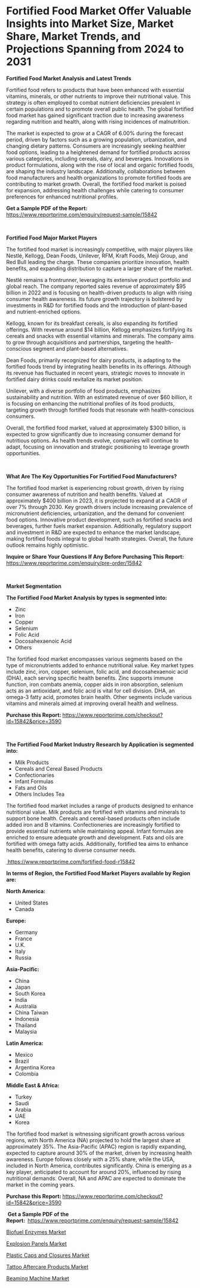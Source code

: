 <p><h1>Fortified Food Market Offer Valuable Insights into Market Size, Market Share, Market Trends, and Projections Spanning from 2024 to 2031</h1></p><p><strong>Fortified Food Market Analysis and Latest Trends</strong></p>
<p><p>Fortified food refers to products that have been enhanced with essential vitamins, minerals, or other nutrients to improve their nutritional value. This strategy is often employed to combat nutrient deficiencies prevalent in certain populations and to promote overall public health. The global fortified food market has gained significant traction due to increasing awareness regarding nutrition and health, along with rising incidences of malnutrition.</p><p>The market is expected to grow at a CAGR of 6.00% during the forecast period, driven by factors such as a growing population, urbanization, and changing dietary patterns. Consumers are increasingly seeking healthier food options, leading to a heightened demand for fortified products across various categories, including cereals, dairy, and beverages. Innovations in product formulations, along with the rise of local and organic fortified foods, are shaping the industry landscape. Additionally, collaborations between food manufacturers and health organizations to promote fortified foods are contributing to market growth. Overall, the fortified food market is poised for expansion, addressing health challenges while catering to consumer preferences for enhanced nutritional profiles.</p></p>
<p><strong>Get a Sample PDF of the Report:&nbsp;</strong> <a href="https://www.reportprime.com/enquiry/request-sample/15842?utm_campaign=1996&utm_medium=2&utm_source=Github&utm_content=ia&utm_term=25122024&utm_id=fortified-food">https://www.reportprime.com/enquiry/request-sample/15842</a></p>
<p>&nbsp;</p>
<p><strong>Fortified Food Major Market Players</strong></p>
<p><p>The fortified food market is increasingly competitive, with major players like Nestlé, Kellogg, Dean Foods, Unilever, RFM, Kraft Foods, Meiji Group, and Red Bull leading the charge. These companies prioritize innovation, health benefits, and expanding distribution to capture a larger share of the market.</p><p>Nestlé remains a frontrunner, leveraging its extensive product portfolio and global reach. The company reported sales revenue of approximately $95 billion in 2022 and is focusing on health-driven products to align with rising consumer health awareness. Its future growth trajectory is bolstered by investments in R&D for fortified foods and the introduction of plant-based and nutrient-enriched options.</p><p>Kellogg, known for its breakfast cereals, is also expanding its fortified offerings. With revenue around $14 billion, Kellogg emphasizes fortifying its cereals and snacks with essential vitamins and minerals. The company aims to grow through acquisitions and partnerships, targeting the health-conscious segment and plant-based alternatives.</p><p>Dean Foods, primarily recognized for dairy products, is adapting to the fortified foods trend by integrating health benefits in its offerings. Although its revenue has fluctuated in recent years, strategic moves to innovate in fortified dairy drinks could revitalize its market position.</p><p>Unilever, with a diverse portfolio of food products, emphasizes sustainability and nutrition. With an estimated revenue of over $60 billion, it is focusing on enhancing the nutritional profiles of its food products, targeting growth through fortified foods that resonate with health-conscious consumers.</p><p>Overall, the fortified food market, valued at approximately $300 billion, is expected to grow significantly due to increasing consumer demand for nutritious options. As health trends evolve, companies will continue to adapt, focusing on innovation and strategic positioning to leverage growth opportunities.</p></p>
<p>&nbsp;</p>
<p><strong>What Are The Key Opportunities For Fortified Food Manufacturers?</strong></p>
<p><p>The fortified food market is experiencing robust growth, driven by rising consumer awareness of nutrition and health benefits. Valued at approximately $400 billion in 2023, it is projected to expand at a CAGR of over 7% through 2030. Key growth drivers include increasing prevalence of micronutrient deficiencies, urbanization, and the demand for convenient food options. Innovative product development, such as fortified snacks and beverages, further fuels market expansion. Additionally, regulatory support and investment in R&D are expected to enhance the market landscape, making fortified foods integral to global health strategies. Overall, the future outlook remains highly optimistic.</p></p>
<p><strong>Inquire or Share Your Questions If Any Before Purchasing This Report:</strong> <a href="https://www.reportprime.com/enquiry/pre-order/15842?utm_campaign=1996&utm_medium=2&utm_source=Github&utm_content=ia&utm_term=25122024&utm_id=fortified-food">https://www.reportprime.com/enquiry/pre-order/15842</a></p>
<p>&nbsp;</p>
<p><strong>Market Segmentation</strong></p>
<p><strong>The Fortified Food Market Analysis by types is segmented into:</strong></p>
<p><ul><li>Zinc</li><li>Iron</li><li>Copper</li><li>Selenium</li><li>Folic Acid</li><li>Docosahexaenoic Acid</li><li>Others</li></ul></p>
<p><p>The fortified food market encompasses various segments based on the type of micronutrients added to enhance nutritional value. Key market types include zinc, iron, copper, selenium, folic acid, and docosahexaenoic acid (DHA), each serving specific health benefits. Zinc supports immune function, iron combats anemia, copper aids in iron absorption, selenium acts as an antioxidant, and folic acid is vital for cell division. DHA, an omega-3 fatty acid, promotes brain health. Other segments include various vitamins and minerals aimed at improving overall health and wellness.</p></p>
<p><strong>Purchase this Report:&nbsp;</strong><a href="https://www.reportprime.com/checkout?id=15842&price=3590&utm_campaign=1996&utm_medium=2&utm_source=Github&utm_content=ia&utm_term=25122024&utm_id=fortified-food">https://www.reportprime.com/checkout?id=15842&price=3590</a></p>
<p>&nbsp;</p>
<p><strong>The Fortified Food Market Industry Research by Application is segmented into:</strong></p>
<p><ul><li>Milk Products</li><li>Cereals and Cereal Based Products</li><li>Confectionaries</li><li>Infant Formulas</li><li>Fats and Oils</li><li>Others Includes Tea</li></ul></p>
<p><p>The fortified food market includes a range of products designed to enhance nutritional value. Milk products are fortified with vitamins and minerals to support bone health. Cereals and cereal-based products often include added iron and B vitamins. Confectioneries are increasingly fortified to provide essential nutrients while maintaining appeal. Infant formulas are enriched to ensure adequate growth and development. Fats and oils are fortified with omega fatty acids. Additionally, fortified tea aims to enhance health benefits, catering to diverse consumer needs.</p></p>
<p><a href="https://www.reportprime.com/fortified-food-r15842?utm_campaign=1996&utm_medium=2&utm_source=Github&utm_content=ia&utm_term=25122024&utm_id=fortified-food">&nbsp;https://www.reportprime.com/fortified-food-r15842</a></p>
<p><strong>In terms of Region, the Fortified Food Market Players available by Region are:</strong></p>
<p>
    <p> <strong> North America: </strong>
        <ul>
            <li>United States</li>
            <li>Canada</li>
        </ul>
        </p> 
    <p> <strong> Europe: </strong>
        <ul>
            <li>Germany</li>
            <li>France</li>
            <li>U.K.</li>
            <li>Italy</li>
            <li>Russia</li>
        </ul>
        </p> 
    <p> <strong> Asia-Pacific: </strong>
        <ul>
            <li>China</li>
            <li>Japan</li>
            <li>South Korea</li>
            <li>India</li>
            <li>Australia</li>
            <li>China Taiwan</li>
            <li>Indonesia</li>
            <li>Thailand</li>
            <li>Malaysia</li>
        </ul>
        </p> 
    <p> <strong> Latin America: </strong>
        <ul>
            <li>Mexico</li>
            <li>Brazil</li>
            <li>Argentina Korea</li>
            <li>Colombia</li>
        </ul>
        </p> 
    <p> <strong> Middle East & Africa: </strong>
        <ul>
            <li>Turkey</li>
            <li>Saudi</li>
            <li>Arabia</li>
            <li>UAE</li>
            <li>Korea</li>
        </ul>
    </p>
    </p>
<p><p>The fortified food market is witnessing significant growth across various regions, with North America (NA) projected to hold the largest share at approximately 35%. The Asia-Pacific (APAC) region is rapidly expanding, expected to capture around 30% of the market, driven by increasing health awareness. Europe follows closely with a 25% share, while the USA, included in North America, contributes significantly. China is emerging as a key player, anticipated to account for around 20%, influenced by rising nutritional demands. Overall, NA and APAC are expected to dominate the market in the coming years.</p></p>
<p><strong>Purchase this Report: </strong><a href="https://www.reportprime.com/checkout?id=15842&price=3590&utm_campaign=1996&utm_medium=2&utm_source=Github&utm_content=ia&utm_term=25122024&utm_id=fortified-food">https://www.reportprime.com/checkout?id=15842&price=3590</a></p>
<p>&nbsp;<strong>Get a Sample PDF of the Report:&nbsp;&nbsp;</strong><a href="https://www.reportprime.com/enquiry/request-sample/15842?utm_campaign=1996&utm_medium=2&utm_source=Github&utm_content=ia&utm_term=25122024&utm_id=fortified-food">https://www.reportprime.com/enquiry/request-sample/15842</a></p>
<p><strong></strong></p>
<p><p><a href="https://www.linkedin.com/pulse/biofuel-enzymes-mosaic-piecing-together-global-market-dynamics-6njzf?utm_campaign=1996&utm_medium=2&utm_source=Github&utm_content=ia&utm_term=25122024&utm_id=fortified-food">Biofuel Enzymes Market</a></p><p><a href="https://www.linkedin.com/pulse/explosion-panels-market-forecasts-trends-impact-analysis-2024-oq7if?utm_campaign=1996&utm_medium=2&utm_source=Github&utm_content=ia&utm_term=25122024&utm_id=fortified-food">Explosion Panels Market</a></p><p><a href="https://www.linkedin.com/pulse/rev-athenaur-okk4f?utm_campaign=1996&utm_medium=2&utm_source=Github&utm_content=ia&utm_term=25122024&utm_id=fortified-food">Plastic Caps and Closures Market</a></p><p><a href="https://www.linkedin.com/pulse/analyzing-tattoo-aftercare-products-market-growth-revenue-trends-bhlac?utm_campaign=1996&utm_medium=2&utm_source=Github&utm_content=ia&utm_term=25122024&utm_id=fortified-food">Tattoo Aftercare Products Market</a></p><p><a href="https://www.linkedin.com/pulse/market-research-report-growth-beaming-machine-5-cagr-from-2024-qipgf?utm_campaign=1996&utm_medium=2&utm_source=Github&utm_content=ia&utm_term=25122024&utm_id=fortified-food">Beaming Machine Market</a></p></p>